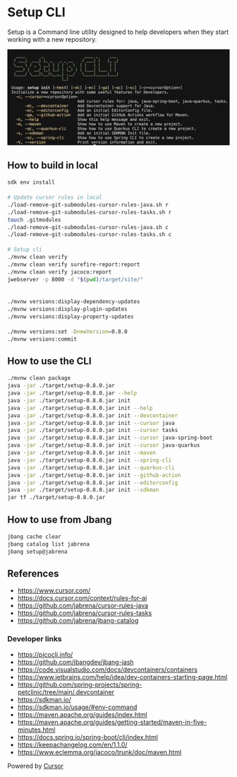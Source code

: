 # Setup CLI

Setup is a Command line utility designed to help developers when they start working with a new repository.

![](./docs/setup-cli-screenshot.png)

## How to build in local

```bash
sdk env install

# Update cursor rules in local
./load-remove-git-submodules-cursor-rules-java.sh r 
./load-remove-git-submodules-cursor-rules-tasks.sh r 
touch .gitmodules
./load-remove-git-submodules-cursor-rules-java.sh c
./load-remove-git-submodules-cursor-rules-tasks.sh c

# Setup cli
./mvnw clean verify 
./mvnw clean verify surefire-report:report
./mvnw clean verify jacoco:report
jwebserver -p 8000 -d "$(pwd)/target/site/"


./mvnw versions:display-dependency-updates
./mvnw versions:display-plugin-updates
./mvnw versions:display-property-updates

./mvnw versions:set -DnewVersion=0.8.0
./mvnw versions:commit
```

## How to use the CLI

```bash
./mvnw clean package
java -jar ./target/setup-0.8.0.jar
java -jar ./target/setup-0.8.0.jar --help
java -jar ./target/setup-0.8.0.jar init
java -jar ./target/setup-0.8.0.jar init --help
java -jar ./target/setup-0.8.0.jar init --devcontainer
java -jar ./target/setup-0.8.0.jar init --cursor java
java -jar ./target/setup-0.8.0.jar init --cursor tasks
java -jar ./target/setup-0.8.0.jar init --cursor java-spring-boot
java -jar ./target/setup-0.8.0.jar init --cursor java-quarkus
java -jar ./target/setup-0.8.0.jar init --maven
java -jar ./target/setup-0.8.0.jar init --spring-cli
java -jar ./target/setup-0.8.0.jar init --quarkus-cli
java -jar ./target/setup-0.8.0.jar init --github-action
java -jar ./target/setup-0.8.0.jar init --editorconfig
java -jar ./target/setup-0.8.0.jar init --sdkman
jar tf ./target/setup-0.8.0.jar
```

## How to use from Jbang

```bash
jbang cache clear
jbang catalog list jabrena
jbang setup@jabrena
```

## References

- https://www.cursor.com/
- https://docs.cursor.com/context/rules-for-ai
- https://github.com/jabrena/cursor-rules-java
- https://github.com/jabrena/cursor-rules-tasks
- https://github.com/jabrena/jbang-catalog

### Developer links

- https://picocli.info/
- https://github.com/jbangdev/jbang-jash
- https://code.visualstudio.com/docs/devcontainers/containers
- https://www.jetbrains.com/help/idea/dev-containers-starting-page.html
- https://github.com/spring-projects/spring-petclinic/tree/main/.devcontainer
- https://sdkman.io/
- https://sdkman.io/usage/#env-command
- https://maven.apache.org/guides/index.html
- https://maven.apache.org/guides/getting-started/maven-in-five-minutes.html
- https://docs.spring.io/spring-boot/cli/index.html
- https://keepachangelog.com/en/1.1.0/
- https://www.eclemma.org/jacoco/trunk/doc/maven.html

Powered by [Cursor](https://www.cursor.com/)
